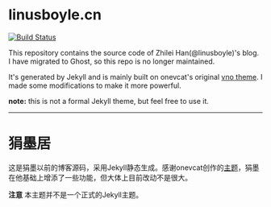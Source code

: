 # linusboyle.cn

[![Build Status](https://travis-ci.com/linusboyle/linusboyle.cn.svg?branch=master)](https://travis-ci.com/linusboyle/linusboyle.cn)

This repository contains the source code of Zhilei Han(@linusboyle)'s blog. I have migrated to Ghost, so this repo is no longer maintained.

It's generated by Jekyll and is mainly built on onevcat's original [vno theme](https://github.com/onevcat/vno-jekyll). I made some modifications to make it more powerful.

**note:** this is not a formal Jekyll theme, but feel free to use it.

---

# 狷墨居

这是狷墨以前的博客源码，采用Jekyll静态生成。感谢onevcat创作的[主题](https://github.com/onevcat/vno-jekyll)，狷墨在他基础上增添了一些功能，但大体上目前改动不是很大。

**注意** 本主题并不是一个正式的Jekyll主题。
